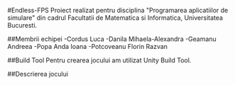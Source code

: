 #Endless-FPS
Proiect realizat pentru disciplina "Programarea aplicatiilor de simulare" din cadrul Facultatii de Matematica si Informatica, Universitatea Bucuresti.

##Membrii echipei
-Cordus Luca
-Danila Mihaela-Alexandra
-Geamanu Andreea
-Popa Anda Ioana
-Potcoveanu Florin Razvan

##Build Tool
Pentru crearea jocului am utilizat Unity Build Tool.

##Descrierea jocului
